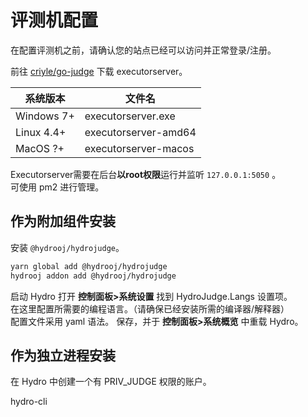 # 评测机配置

在配置评测机之前，请确认您的站点已经可以访问并正常登录/注册。

前往 [criyle/go-judge](https://github.com/criyle/go-judge/actions) 下载 executorserver。

| 系统版本   | 文件名               |
| ---------- | -------------------- |
| Windows 7+ | executorserver.exe   |
| Linux 4.4+ | executorserver-amd64 |
| MacOS ?+   | executorserver-macos |

Executorserver需要在后台**以root权限**运行并监听 `127.0.0.1:5050` 。  
可使用 pm2 进行管理。

## 作为附加组件安装

安装 `@hydrooj/hydrojudge`。

```sh
yarn global add @hydrooj/hydrojudge
hydrooj addon add @hydrooj/hydrojudge
```

启动 Hydro
打开 **控制面板>系统设置** 找到 HydroJudge.Langs 设置项。  
在这里配置所需要的编程语言。（请确保已经安装所需的编译器/解释器）  
配置文件采用 yaml 语法。
保存，并于 **控制面板>系统概览** 中重载 Hydro。

## 作为独立进程安装

在 Hydro 中创建一个有 PRIV_JUDGE 权限的账户。

hydro-cli